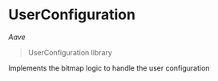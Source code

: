 # UserConfiguration

*Aave*

> UserConfiguration library

Implements the bitmap logic to handle the user configuration





